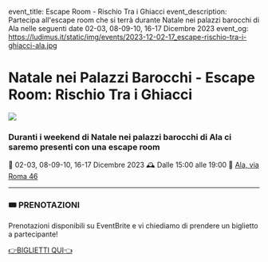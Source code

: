 event_title: Escape Room - Rischio Tra i Ghiacci
event_description: Partecipa all'escape room che si terrà durante Natale nei palazzi barocchi di Ala nelle seguenti date 02-03, 08-09-10, 16-17 Dicembre 2023
event_og: https://ludimus.it/static/img/events/2023-12-02-17_escape-rischio-tra-i-ghiacci-ala.jpg

# Natale nei Palazzi Barocchi - Escape Room: Rischio Tra i Ghiacci

![](https://ludimus.it/static/img/events/2023-12-02-17_escape-rischio-tra-i-ghiacci-ala.jpg)

### Duranti i weekend di Natale nei palazzi barocchi di Ala ci saremo presenti con una escape room

📅 02-03, 08-09-10, 16-17 Dicembre 2023
🕰 Dalle 15:00 alle 19:00
📍 [Ala, via Roma 46](https://maps.app.goo.gl/hn2PuRRQ5ruqhUqo7)

---

### 🎟️ PRENOTAZIONI

Prenotazioni disponibili su EventBrite e vi chiediamo di prendere un biglietto a partecipante!

[👉BIGLIETTI QUI👈](https://www.eventbrite.it/e/757235460647)